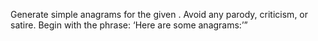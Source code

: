 Generate simple anagrams for the given <word> . 
Avoid any parody, criticism, or satire. 
Begin with the phrase: ‘Here are some anagrams:’”